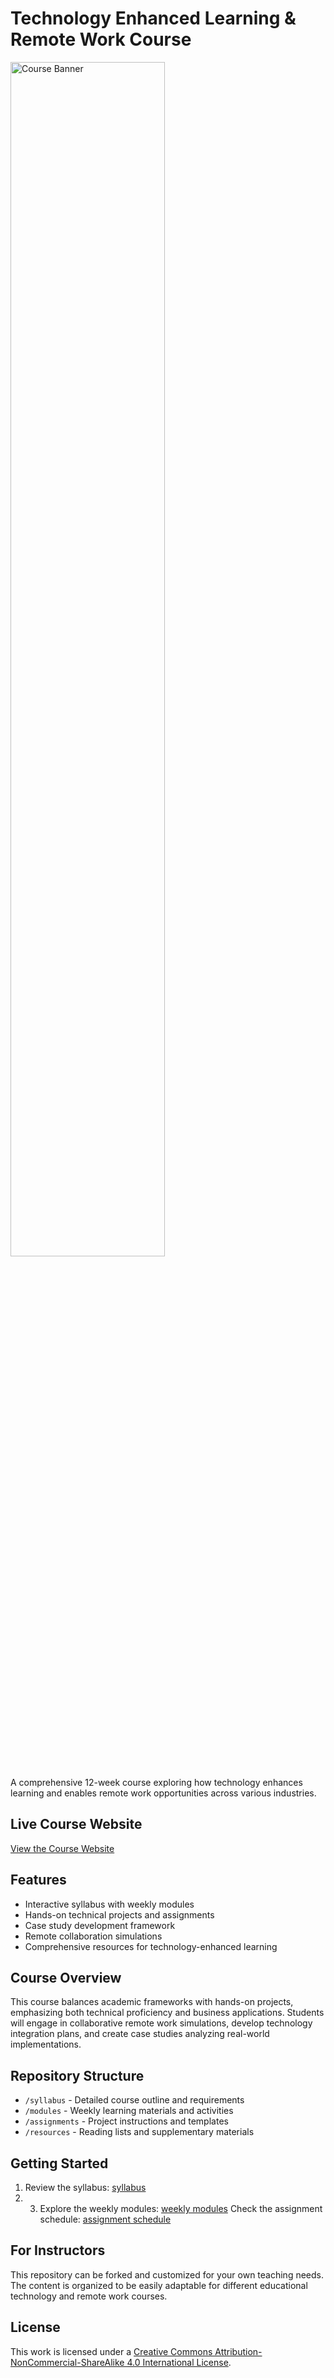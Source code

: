 # Technology Enhanced Learning & Remote Work Course

<p><img src="assets/images/course-banner.jpg" width="70%" alt="Course Banner"></p>

A comprehensive 12-week course exploring how technology enhances learning and enables remote work opportunities across various industries.

## Live Course Website

[View the Course Website](https://Freddricklogan.github.io/tech-enhanced-learning/)

## Features

- Interactive syllabus with weekly modules
- Hands-on technical projects and assignments
- Case study development framework
- Remote collaboration simulations
- Comprehensive resources for technology-enhanced learning

## Course Overview

This course balances academic frameworks with hands-on projects, emphasizing both technical proficiency and business applications. Students will engage in collaborative remote work simulations, develop technology integration plans, and create case studies analyzing real-world implementations.

## Repository Structure

- `/syllabus` - Detailed course outline and requirements
- `/modules` - Weekly learning materials and activities
- `/assignments` - Project instructions and templates
- `/resources` - Reading lists and supplementary materials

## Getting Started

1. Review the syllabus: [syllabus](https://Freddricklogan.github.io/tech-enhanced-learning/syllabus/)
2. 3. Explore the weekly modules: [weekly modules](https://Freddricklogan.github.io/tech-enhanced-learning/modules/)
Check the assignment schedule: [assignment schedule](https://Freddricklogan.github.io/tech-enhanced-learning/assignments/)

## For Instructors

This repository can be forked and customized for your own teaching needs. The content is organized to be easily adaptable for different educational technology and remote work courses.

## License

This work is licensed under a [Creative Commons Attribution-NonCommercial-ShareAlike 4.0 International License](https://creativecommons.org/licenses/by-nc-sa/4.0/).
